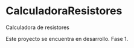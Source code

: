 # CalculadoraResistores
Calculadora de resistores

Este proyecto se encuentra en desarrollo.
Fase 1.
